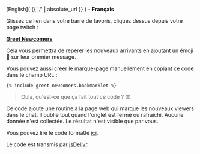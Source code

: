 [English]( {{ '/' | absolute_url }} ) - **Français**

Glissez ce lien dans votre barre de favoris, cliquez dessus depuis votre page twitch :

**<a href="{% include greet-newcomers.bookmarklet %}">Greet Newcomers</a>**

Cela vous permettra de repérer les nouveaux arrivants en ajoutant un émoji 👋 sur leur premier message.

Vous pouvez aussi créer le marque-page manuellement en copiant ce code dans le champ URL :

```
{% include greet-newcomers.bookmarklet %}
```

> Oula, qu'est-ce que ça fait tout ce code ? 😨

Ce code ajoute une routine à la page web qui marque les nouveaux viewers dans le chat. Il oublie tout quand l'onglet est fermé ou rafraichi. Aucune donnée n'est collectée. Le résultat n'est visible que par vous.

Vous pouvez lire le code formatté [ici](https://github.com/thomaslule/twitch-greet-newcomers/blob/master/greet.js).

Le code est transmis par [jsDelivr](https://www.jsdelivr.com/).

